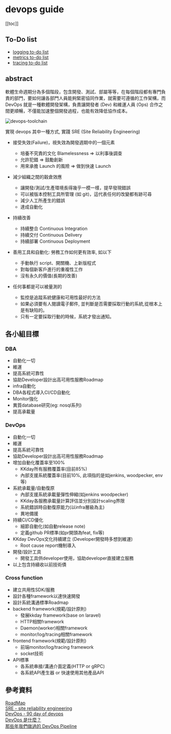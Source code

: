 # devops guide

[[toc]]

## To-Do list
- [logging to-do list](/system/logging/#to-do)
- [metrics to-do list](/system/metrics/#to-do)
- [tracing to-do list](/system/tracing/#to-do)


## abstract
軟體生命週期分為多個階段，包含開發、測試、部屬等等，在每個階段都有專門負責的部門，要如何讓各部門人員能夠緊密協同作業，就需要可遵循的工作架構，而 DevOps 就是一種軟體開發架構，負責讓開發者 (Dev) 和維運人員 (Ops) 合作之間更順暢，不僅能加速整個開發過程，也能有效降低協作成本。


![devops-toolchain](~@source/assets/img/devops-chain.svg)


實現 devops 其中一種方式, 實踐 SRE (Site Reliability Engineering)
- 接受失效(Failure)，視失效為開發週期中的一個元素
    - 培養不究責的文化 Blamelessness => 以利事後調查
    - 允許犯錯 => 鼓勵創新
    - 用來承擔 Launch 的風險 => 做到快速 Launch

- 減少組織之間的穀倉效應
    - 讓開發/測試/生產環境長得幾乎一模一樣，提早發現錯誤
    - 可以被版本控制工具所管理 (如 git)，這代表任何的改變都有跡可尋
    - 減少人工所產生的錯誤
    - 達成自動化

- 持續改善
    - 持續整合 Continuous Integration
    - 持續交付 Continuous Delivery
    - 持續部署 Continuous Deployment

- 善用工具和自動化: 勞務工作如何更有效率, 如以下
    - 手動執行 script、開關機、上新版程式
    - 對每個新客戶進行的重複性工作
    - 沒有永久的價值(長期的改善)

- 任何事都是可以被量測的
    - 監控是追蹤系統健康和可用性最好的方法
    - 如果必須要有人閱讀電子郵件, 並判斷是否需要採取行動的系統,從根本上是有缺陷的。
    - 只有一定要採取行動的時候，系統才發出通知。


## 各小組目標
### DBA
- 自動化一切
- 維運
- 提高系統可靠性
- 協助Developer設計出高可用性服務Roadmap
- infra自動化
- DBA各程式導入CI/CD自動化
- Monitor強化
- 異質database研究(eg: nosql系列)
- 提高承載量

### DevOps
- 自動化一切
- 維運
- 提高系統可靠性
- 協助Developer設計出高可用性服務Roadmap
- 增加自動化覆蓋率至100%
    - KKday所有服務覆蓋率(目前85%)
    - 內部支援系統覆蓋率(目前10%, 此項指的是如jenkins, woodpecker, env等)
- 系統承載量/自動復原
    - 內部支援系統承載量彈性伸縮(如jenkins woodpecker)
    - KKday各服務承載量計算評估並分別設計scaling界限
    - 系統錯誤時自動復原能力(以infra層級為主)
    - 異地備援
- 持續CI/CD優化
    - 細節自動化(如自動release note)
    - 定義github PR標準(如pr開頭為feat, fix等)
- KKday DevOps文化持續建立 (Developer開發時多想到維運)
    - Root cause report機制導入
- 開發/設計工具
    - 開發工具供developer使用，協助developer直接建立服務
- 以上包含持續收以前技術債

### Cross function
- 建立共用性SDK/服務
- 設計各種framework以達快速開發
- 設計系統溝通標準Roadmap
- backend framework(規範/設計原則)
    - 發展kkday framework(base on laravel)
    - HTTP相關framework
    - Daemon(worker)相關framework
    - monitor/log/tracing相關framework
- frontend framework(規範/設計原則)
    - 前端monitor/log/tracing framework
    - socket技術
- API標準
    - 各系統串接/溝通介面定義(HTTP or gRPC)
    - 各系統API產生器 or 快速使用其他產品API


## 參考資料
[RoadMap](https://roadmap.sh/devops)      
[SRE - site reliability engineering](https://sre.google/books/)     
[DevOps - 90 day of devops](https://github.com/MichaelCade/90DaysOfDevOps)      
[DevOps 是什麼？](https://blog.cloud-ace.tw/application-modernization/devops/what-is-devops-how-google-use-sre/)       
[那些年我們做過的 DevOps Pipeline](https://speakerdeck.com/cheng_wei_chen/na-xie-nian-wo-men-zuo-guo-de-devops-pipeline?slide=65)       
